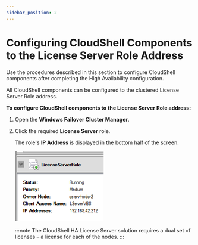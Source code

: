 ```yaml
---
sidebar_position: 2
---
```


# Configuring CloudShell Components to the License Server Role Address

Use the procedures described in this section to configure CloudShell components after completing the High Availability configuration.

All CloudShell components can be configured to the clustered License Server Role address.

**To configure CloudShell components to the License Server Role address:**

1. Open the **Windows Failover Cluster Manager**.
2. Click the required **License Server** role.
    
    The role's **IP Address** is displayed in the bottom half of the screen.
    
    ![](/Images/HA1/Configuring-CloudShell-components_238x188.png)
    
    :::note
    The CloudShell HA License Server solution requires a dual set of licenses – a license for each of the nodes.
    :::